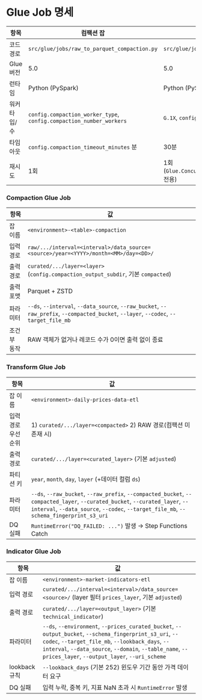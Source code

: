 # Glue Job 명세

| 항목 | 컴팩션 잡 | 변환 잡 | 인디케이터 잡 |
|------|-----------|---------|---------------|
| 코드 경로 | `src/glue/jobs/raw_to_parquet_compaction.py` | `src/glue/jobs/daily_prices_data_etl.py` | `src/glue/jobs/market_indicators_etl.py` |
| Glue 버전 | 5.0 | 5.0 | 5.0 |
| 런타임 | Python (PySpark) | Python (PySpark) | Python (PySpark) |
| 워커 타입/수 | `config.compaction_worker_type`, `config.compaction_number_workers` | `G.1X`, `config.glue_max_capacity` (기본 2) | `G.1X`, `config.glue_max_capacity` (기본 2) |
| 타임아웃 | `config.compaction_timeout_minutes` 분 | 30분 | 30분 |
| 재시도 | 1회 | 1회 (`Glue.ConcurrentRunsExceededException` 전용) | 1회 (`Glue.ConcurrentRunsExceededException` 전용) |

### Compaction Glue Job

| 항목 | 값 |
|------|-----|
| 잡 이름 | `<environment>-<table>-compaction` |
| 입력 경로 | `raw/.../interval=<interval>/data_source=<source>/year=<YYYY>/month=<MM>/day=<DD>/` |
| 출력 경로 | `curated/.../layer=<layer>` (`config.compaction_output_subdir`, 기본 `compacted`) |
| 출력 포맷 | Parquet + ZSTD |
| 파라미터 | `--ds`, `--interval`, `--data_source`, `--raw_bucket`, `--raw_prefix`, `--compacted_bucket`, `--layer`, `--codec`, `--target_file_mb` |
| 조건부 동작 | RAW 객체가 없거나 레코드 수가 0이면 출력 없이 종료 |

### Transform Glue Job

| 항목 | 값 |
|------|-----|
| 잡 이름 | `<environment>-daily-prices-data-etl` |
| 입력 경로 우선순위 | 1) `curated/.../layer=<compacted>` 2) RAW 경로(컴팩션 미존재 시) |
| 출력 경로 | `curated/.../layer=<curated_layer>` (기본 `adjusted`) |
| 파티션 키 | `year`, `month`, `day`, `layer` (+데이터 컬럼 `ds`) |
| 파라미터 | `--ds`, `--raw_bucket`, `--raw_prefix`, `--compacted_bucket`, `--compacted_layer`, `--curated_bucket`, `--curated_layer`, `--interval`, `--data_source`, `--codec`, `--target_file_mb`, `--schema_fingerprint_s3_uri` |
| DQ 실패 | `RuntimeError("DQ_FAILED: ...")` 발생 → Step Functions Catch |

### Indicator Glue Job

| 항목 | 값 |
|------|-----|
| 잡 이름 | `<environment>-market-indicators-etl` |
| 입력 경로 | `curated/.../interval=<interval>/data_source=<source>/` (layer 필터 `prices_layer`, 기본 `adjusted`) |
| 출력 경로 | `curated/.../layer=<output_layer>` (기본 `technical_indicator`) |
| 파라미터 | `--ds`, `--environment`, `--prices_curated_bucket`, `--output_bucket`, `--schema_fingerprint_s3_uri`, `--codec`, `--target_file_mb`, `--lookback_days`, `--interval`, `--data_source`, `--domain`, `--table_name`, `--prices_layer`, `--output_layer`, `--uri_scheme` |
| lookback 규칙 | `--lookback_days` (기본 252) 윈도우 기간 동안 가격 데이터 요구 |
| DQ 실패 | 입력 누락, 중복 키, 지표 NaN 초과 시 `RuntimeError` 발생 |
